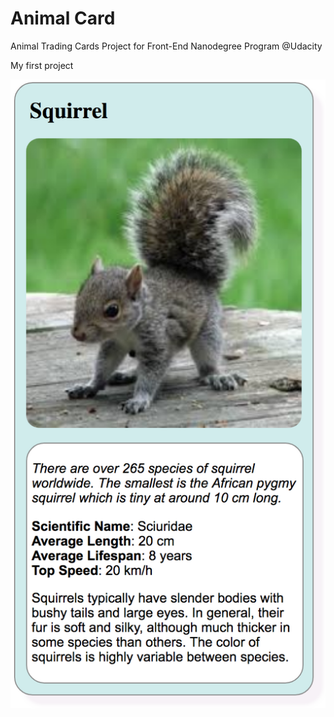 # Animal Card
Animal Trading Cards Project for Front-End Nanodegree Program @Udacity

My first project

![This is result rendered by browser](result.png?raw=true "Cute squirrel!")
